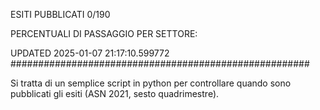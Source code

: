 ESITI PUBBLICATI 0/190 

PERCENTUALI DI PASSAGGIO PER SETTORE:

UPDATED 2025-01-07 21:17:10.599772
###################################################### 

Si tratta di un semplice script in python per controllare quando sono pubblicati gli esiti (ASN 2021, sesto quadrimestre).

